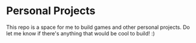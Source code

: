 # Personal Projects
 
This repo is a space for me to build games and other personal projects. Do let me know if there's anything that would be cool to build! :)